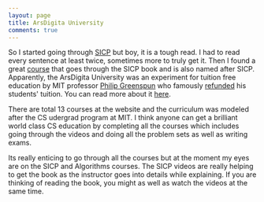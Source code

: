```yaml
---
layout: page
title: ArsDigita University
comments: true
---
```


So I started going through [SICP](http://mitpress.mit.edu/sicp/) but boy, it is a tough read. I had to read every sentence at least twice, sometimes more to truly get it. Then I found a great [course](http://aduni.org/courses/sicp/) that goes through the SICP book and is also named after SICP. Apparently, the ArsDigita University was an experiment for tuition free education by MIT professor [Philip Greenspun](http://philip.greenspun.com/) who famously [refunded](http://www.mensetmanus.net/inspiration/tuition-free-mit/) his students' tuition. You can read more about it [here](http://aduni.org/about/).

There are total 13 courses at the website and the curriculum was modeled after the CS udergrad program at MIT. I think anyone can get a brilliant world class CS education by completing all the courses which includes going through the videos and doing all the problem sets as well as writing exams. 

Its really enticing to go through all the courses but at the moment my eyes are on the SICP and Algorithms courses. The SICP videos are really helping to get the book as the instructor goes into details while explaining. If you are thinking of reading the book, you might as well as watch the videos at the same time.
